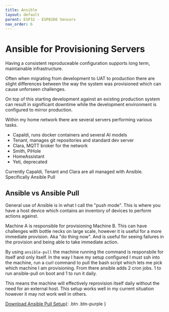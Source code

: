 ```yaml
---
title: Ansible
layout: default
parent: ESP32 - ESP8266 Sensors
nav_order: 6
---
```


# Ansible for Provisioning Servers

Having a consistent reproduceable configuration supports long term, maintainable infrastructure.

Often when migrating from development to UAT to production there are slight differences between the way the system was provisioned which can cause unforseen challenges.

On top of this starting development against an existing production system can result in significant downtime while the development environment is configured to mirror production.

Within my home network there are several servers performing various tasks.

- Capaldi, runs docker containers and several AI models
- Tenant, manages git repositories and standard dev server
- Clara, MQTT broker for the network
- Smith, PiHole
- HomeAssistant
- Yeti, deprecated

Currently Capaldi, Tenant and Clara are all managed with Ansible. Specifically Ansible Pull

## Ansible vs Ansible Pull

General use of Ansible is in what I call the "push mode". This is where you have a host device which contains an inventory of devices to perform actions against.

Machine A is responsible for provisioning Machine B. This can have challenges with bottle necks on large scale, however it is useful for a more immediate provision. Aka "do thing now". And is useful for seeing failures in the provision and being able to take immediate action.

By using `ansible-pull` the machine running the command is responsbile for itself and only itself. In the way I have my setup configured I must ssh into the machine, run a curl command to pull the bash script which lets me pick which machine I am provisioning. From there ansible adds 2 cron jobs. 1 to run ansible-pull on boot and 1 to run it daily.

This means the machine will effectively reprovision itself daily without the need for an external host. This setup works well in my current situation however it may not work well in others. 

[Download Ansible Pull Setup](resources/ansible.sh){: .btn .btn-purple }